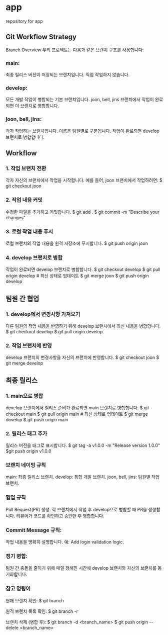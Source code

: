 # app
repository for app


## Git Workflow Strategy
Branch Overview
우리 프로젝트는 다음과 같은 브랜치 구조를 사용합니다:

### main:
최종 릴리스 버전이 저장되는 브랜치입니다.
직접 작업하지 않습니다.

### develop:
모든 개발 작업이 병합되는 기본 브랜치입니다.
joon, bell, jins 브랜치에서 작업이 완료되면 이 브랜치로 병합합니다.

### joon, bell, jins:
각자 작업하는 브랜치입니다.
이름은 팀원별로 구분됩니다.
작업이 완료되면 develop 브랜치로 병합합니다.


## Workflow
### 1. 작업 브랜치 전환
각자 자신의 브랜치에서 작업을 시작합니다.
예를 들어, joon 브랜치에서 작업하려면:
$ git checkout joon

### 2. 작업 내용 커밋
수정한 파일을 추가하고 커밋합니다.
$ git add .
$ git commit -m "Describe your changes"

### 3. 로컬 작업 내용 푸시
로컬 브랜치의 작업 내용을 원격 저장소에 푸시합니다.
$ git push origin joon

### 4. develop 브랜치로 병합
작업이 완료되면 develop 브랜치로 병합합니다.
$ git checkout develop
$ git pull origin develop  # 최신 상태로 업데이트
$ git merge joon
$ git push origin develop

## 팀원 간 협업
### 1. develop에서 변경사항 가져오기
다른 팀원의 작업 내용을 반영하기 위해 develop 브랜치에서 최신 내용을 병합합니다.
$ git checkout develop
$ git pull origin develop

### 2. 작업 브랜치에 반영
develop 브랜치의 변경사항을 자신의 브랜치에 반영합니다.
$ git checkout joon
$ git merge develop

## 최종 릴리스
### 1. main으로 병합
develop 브랜치에서 릴리스 준비가 완료되면 main 브랜치로 병합합니다.
$ git checkout main
$ git pull origin main  # 최신 상태로 업데이트
$ git merge develop
$ git push origin main

### 2. 릴리스 태그 추가
릴리스 버전을 태그로 표시합니다.
$ git tag -a v1.0.0 -m "Release version 1.0.0"
$git push origin v1.0.0


### 브랜치 네이밍 규칙
main: 최종 릴리스 브랜치.
develop: 통합 개발 브랜치.
joon, bell, jins: 팀원별 작업 브랜치.

### 협업 규칙
Pull Request(PR) 생성:
각 브랜치에서 작업 후 develop으로 병합할 때 PR을 생성합니다.
리뷰어가 코드를 확인하고 승인한 후 병합합니다.

### Commit Message 규칙:
작업 내용을 명확히 설명합니다.
예: Add login validation logic.

### 정기 병합:
팀원 간 충돌을 줄이기 위해 매일 정해진 시간에 develop 브랜치와 자신의 브랜치를 동기화합니다.

### 참고 명령어
현재 브랜치 확인:
$ git branch

원격 브랜치 목록 확인:
$ git branch -r

브랜치 삭제 (병합 후):
$ git branch -d <branch_name>
$ git push origin --delete <branch_name>

